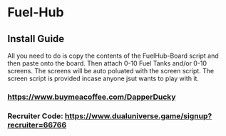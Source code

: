 # Fuel-Hub

## Install Guide

All you need to do is copy the contents of the FuelHub-Board script and then paste onto the board. Then attach 0-10 Fuel Tanks and/or 0-10 screens. The screens will be auto poluated with the screen script. The screen script is provided incase anyone jsut wants to play with it.

### https://www.buymeacoffee.com/DapperDucky

### Recruiter Code: https://www.dualuniverse.game/signup?recruiter=66766
